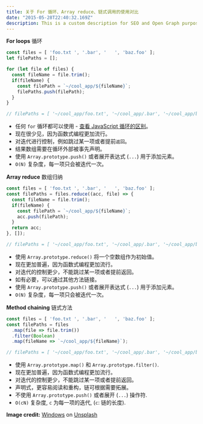 ```yaml
---
title: 关于 For 循环、Array reduce、链式调用的使用对比
date: "2015-05-28T22:40:32.169Z"
description: This is a custom description for SEO and Open Graph purposes, rather than the default generated excerpt. Simply add a description field to the frontmatter.
---
```


**For loops** 循环

```js
const files = [ 'foo.txt ', '.bar', '   ', 'baz.foo' ];
let filePaths = [];

for (let file of files) {
  const fileName = file.trim();
  if(fileName) {
    const filePath = `~/cool_app/${fileName}`;
    filePaths.push(filePath);
  }
}

// filePaths = [ '~/cool_app/foo.txt', '~/cool_app/.bar', '~/cool_app/baz.foo']
```

- 任何 `for` 循环都可以使用 - [查看 JavaScript 循环的区别](/blog/s/javascript-for-in-for-of-foreach/)。
- 现在很少见，因为函数式编程更加流行。
- 对迭代进行控制，例如跳过某一项或者提前`返回`。
- 结果数组需要在循环外部被事先声明。
- 使用 `Array.prototype.push()` 或者展开表达式 (`...`) 用于添加元素。
- `O(N)` 复杂度，每一项只会被迭代一次。

**Array reduce** 数组归纳

```js
const files = [ 'foo.txt ', '.bar', '   ', 'baz.foo' ];
const filePaths = files.reduce((acc, file) => {
  const fileName = file.trim();
  if(fileName) {
    const filePath = `~/cool_app/${fileName}`;
    acc.push(filePath);
  }
  return acc;
}, []);

// filePaths = [ '~/cool_app/foo.txt', '~/cool_app/.bar', '~/cool_app/baz.foo']
```

- 使用 `Array.prototype.reduce()` 将一个空数组作为初始值。
- 现在更加普遍，因为函数式编程更加流行。
- 对迭代的控制更少，不能跳过某一项或者提前返回。
- 如有必要，可以通过其他方法链接。
- 使用 `Array.prototype.push()` 或者展开表达式 (`...`) 用于添加元素。
- `O(N)` 复杂度，每一项只会被迭代一次。

**Method chaining** 链式方法

```js
const files = [ 'foo.txt ', '.bar', '   ', 'baz.foo' ];
const filePaths = files
  .map(file => file.trim())
  .filter(Boolean)
  .map(fileName => `~/cool_app/${fileName}`);

// filePaths = [ '~/cool_app/foo.txt', '~/cool_app/.bar', '~/cool_app/baz.foo']
```

- 使用 `Array.prototype.map()` 和 `Array.prototype.filter()`.
- 现在更加普遍，因为函数式编程更加流行。
- 对迭代的控制更少，不能跳过某一项或者提前返回。
- 声明式，更容易阅读和重构，链可根据需要拓展。
- 不使用 `Array.prototype.push()` 或者展开 (`...`) 操作符.
- `O(cN)` 复杂度, `c` 为每一项的迭代, (`c`: 链的长度).

**Image credit:** [Windows](https://unsplash.com/@windows?utm_source=unsplash&utm_medium=referral&utm_content=creditCopyText) on [Unsplash](https://unsplash.com/s/photos/code?utm_source=unsplash&utm_medium=referral&utm_content=creditCopyText)